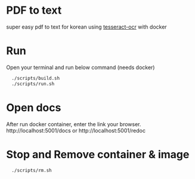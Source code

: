 # PDF to text

super easy pdf to text for korean using [tesseract-ocr](https://github.com/tesseract-ocr/tesseract) with docker


# Run
Open your terminal and run below command (needs docker)
```sh
  ./scripts/build.sh
  ./scripts/run.sh
```

# Open docs 
After run docker container, enter the link your browser.  
http://localhost:5001/docs or http://localhost:5001/redoc


# Stop and Remove container & image

```sh
  ./scripts/rm.sh
```
